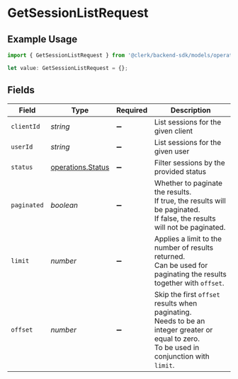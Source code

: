 # GetSessionListRequest

## Example Usage

```typescript
import { GetSessionListRequest } from '@clerk/backend-sdk/models/operations';

let value: GetSessionListRequest = {};
```

## Fields

| Field       | Type                                                   | Required           | Description                                                                                                                                       |
| ----------- | ------------------------------------------------------ | ------------------ | ------------------------------------------------------------------------------------------------------------------------------------------------- |
| `clientId`  | _string_                                               | :heavy_minus_sign: | List sessions for the given client                                                                                                                |
| `userId`    | _string_                                               | :heavy_minus_sign: | List sessions for the given user                                                                                                                  |
| `status`    | [operations.Status](../../models/operations/status.md) | :heavy_minus_sign: | Filter sessions by the provided status                                                                                                            |
| `paginated` | _boolean_                                              | :heavy_minus_sign: | Whether to paginate the results.<br/>If true, the results will be paginated.<br/>If false, the results will not be paginated.                     |
| `limit`     | _number_                                               | :heavy_minus_sign: | Applies a limit to the number of results returned.<br/>Can be used for paginating the results together with `offset`.                             |
| `offset`    | _number_                                               | :heavy_minus_sign: | Skip the first `offset` results when paginating.<br/>Needs to be an integer greater or equal to zero.<br/>To be used in conjunction with `limit`. |
